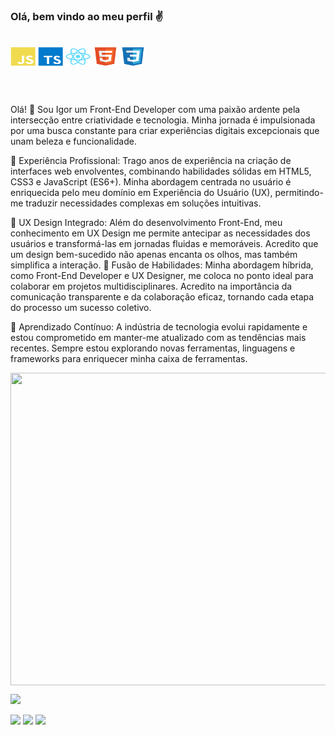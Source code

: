 ### Olá, bem vindo ao meu perfil ✌

<div style="display: inline_block"><br>
  <img align="center" alt="" height="30" width="40" src="https://raw.githubusercontent.com/devicons/devicon/master/icons/javascript/javascript-plain.svg">
  <img align="center" alt="" height="30" width="40" src="https://raw.githubusercontent.com/devicons/devicon/master/icons/typescript/typescript-plain.svg">
  <img align="center" alt="" height="30" width="40" src="https://raw.githubusercontent.com/devicons/devicon/master/icons/react/react-original.svg">
  <img align="center" alt="" height="30" width="40" src="https://raw.githubusercontent.com/devicons/devicon/master/icons/html5/html5-original.svg">
  <img align="center" alt="" height="30" width="40" src="https://raw.githubusercontent.com/devicons/devicon/master/icons/css3/css3-original.svg">
</div>
  
  ##
 <div style="display: inline_block"><br>


Olá! 👋 Sou Igor um Front-End Developer com uma paixão ardente pela intersecção entre criatividade e tecnologia. Minha jornada é impulsionada por uma busca constante para criar experiências digitais excepcionais que unam beleza e funcionalidade.

💼 Experiência Profissional:
Trago anos de experiência na criação de interfaces web envolventes, combinando habilidades sólidas em HTML5, CSS3 e JavaScript (ES6+). Minha abordagem centrada no usuário é enriquecida pelo meu domínio em Experiência do Usuário (UX), permitindo-me traduzir necessidades complexas em soluções intuitivas.

🎨 UX Design Integrado:
Além do desenvolvimento Front-End, meu conhecimento em UX Design me permite antecipar as necessidades dos usuários e transformá-las em jornadas fluidas e memoráveis. Acredito que um design bem-sucedido não apenas encanta os olhos, mas também simplifica a interação.
🔗 Fusão de Habilidades:
Minha abordagem híbrida, como Front-End Developer e UX Designer, me coloca no ponto ideal para colaborar em projetos multidisciplinares. Acredito na importância da comunicação transparente e da colaboração eficaz, tornando cada etapa do processo um sucesso coletivo.

🌱 Aprendizado Contínuo:
A indústria de tecnologia evolui rapidamente e estou comprometido em manter-me atualizado com as tendências mais recentes. Sempre estou explorando novas ferramentas, linguagens e frameworks para enriquecer minha caixa de ferramentas.
</div>
<div>
  <img align="center" alt="" height="500" width="1000" src="https://i.pinimg.com/originals/02/01/1e/02011ec8554277b8c70bf22fb192123c.gif">
</div>
<div> 
  
  <a href="https://www.instagram.com/igor_off123/" target="_blank"><img src="https://img.shields.io/badge/-Instagram-%23E4405F?style=for-the-badge&logo=instagram&logoColor=white" target="_blank"></a>

 <a href="https://discord.gg/wagxzStdcR" target="_blank"><img src="https://img.shields.io/badge/Discord-7289DA?style=for-the-badge&logo=discord&logoColor=white" target="_blank"></a> 
  <a href = "mailto:igorfsoriano@gmail.com"><img src="https://img.shields.io/badge/-Gmail-%23333?style=for-the-badge&logo=gmail&logoColor=white" target="_blank"></a>
  <a href="https://www.linkedin.com/in/igor-ferreira-soriano-b50b2b184/" target="_blank"><img src="https://img.shields.io/badge/-LinkedIn-%230077B5?style=for-the-badge&logo=linkedin&logoColor=white" target="_blank"></a> 
  
</div>


